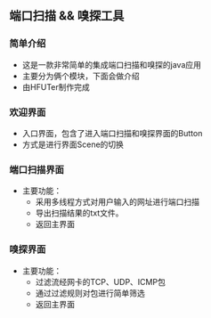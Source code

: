 ## 端口扫描 && 嗅探工具 ##
### 简单介绍 ###
- 这是一款非常简单的集成端口扫描和嗅探的java应用
- 主要分为俩个模块，下面会做介绍
- 由HFUTer制作完成
### 欢迎界面 ###
- 入口界面，包含了进入端口扫描和嗅探界面的Button
- 方式是进行界面Scene的切换
### 端口扫描界面 ###
- 主要功能：
    - 采用多线程方式对用户输入的网址进行端口扫描
    - 导出扫描结果的txt文件。
    - 返回主界面
### 嗅探界面 ###
- 主要功能：
    - 过滤流经网卡的TCP、UDP、ICMP包
    - 通过过滤规则对包进行简单筛选
    - 返回主界面
